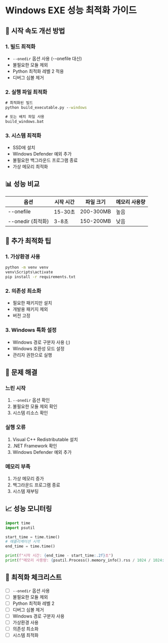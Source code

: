 # Windows EXE 성능 최적화 가이드

## 🚀 시작 속도 개선 방법

### 1. 빌드 최적화
- `--onedir` 옵션 사용 (--onefile 대신)
- 불필요한 모듈 제외
- Python 최적화 레벨 2 적용
- 디버그 심볼 제거

### 2. 실행 파일 최적화
```cmd
# 최적화된 빌드
python build_executable.py --windows

# 또는 배치 파일 사용
build_windows.bat
```

### 3. 시스템 최적화
- SSD에 설치
- Windows Defender 예외 추가
- 불필요한 백그라운드 프로그램 종료
- 가상 메모리 최적화

## 📊 성능 비교

| 옵션 | 시작 시간 | 파일 크기 | 메모리 사용량 |
|------|-----------|-----------|---------------|
| --onefile | 15-30초 | 200-300MB | 높음 |
| --onedir (최적화) | 3-8초 | 150-200MB | 낮음 |

## 🔧 추가 최적화 팁

### 1. 가상환경 사용
```cmd
python -m venv venv
venv\Scripts\activate
pip install -r requirements.txt
```

### 2. 의존성 최소화
- 필요한 패키지만 설치
- 개발용 패키지 제외
- 버전 고정

### 3. Windows 특화 설정
- Windows 경로 구분자 사용 (;)
- Windows 호환성 모드 설정
- 관리자 권한으로 실행

## 🐛 문제 해결

### 느린 시작
1. `--onedir` 옵션 확인
2. 불필요한 모듈 제외 확인
3. 시스템 리소스 확인

### 실행 오류
1. Visual C++ Redistributable 설치
2. .NET Framework 확인
3. Windows Defender 예외 추가

### 메모리 부족
1. 가상 메모리 증가
2. 백그라운드 프로그램 종료
3. 시스템 재부팅

## 📈 성능 모니터링

```python
import time
import psutil

start_time = time.time()
# 애플리케이션 시작
end_time = time.time()

print(f"시작 시간: {end_time - start_time:.2f}초")
print(f"메모리 사용량: {psutil.Process().memory_info().rss / 1024 / 1024:.1f}MB")
```

## 🎯 최적화 체크리스트

- [ ] `--onedir` 옵션 사용
- [ ] 불필요한 모듈 제외
- [ ] Python 최적화 레벨 2
- [ ] 디버그 심볼 제거
- [ ] Windows 경로 구분자 사용
- [ ] 가상환경 사용
- [ ] 의존성 최소화
- [ ] 시스템 최적화
